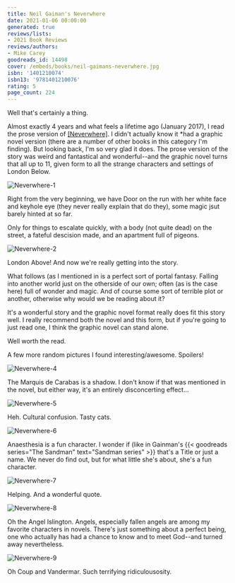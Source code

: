 ```yaml
---
title: Neil Gaiman's Neverwhere
date: 2021-01-06 00:00:00
generated: true
reviews/lists:
- 2021 Book Reviews
reviews/authors:
- Mike Carey
goodreads_id: 14498
cover: /embeds/books/neil-gaimans-neverwhere.jpg
isbn: '1401210074'
isbn13: '9781401210076'
rating: 5
page_count: 224
---
```

Well that's certainly a thing.  

Almost exactly 4 years and what feels a lifetime ago (January 2017), I read the prose version of [[Neverwhere]](). I didn't actually know it *had a graphic novel version (there are a number of other books in this category I'm finding). But looking back, I'm so very glad it does. The prose version of the story was weird and fantastical and wonderful--and the graphic novel turns that all up to 11, given form to all the strange characters and settings of London Below.  

<!--more-->

![Neverwhere-1](/embeds/books/attachments/neverwhere-1.jpg)  

Right from the very beginning, we have Door on the run with her white face and keyhole eye (they never really explain that do they), some magic jsut barely hinted at so far.  

Only for things to escalate quickly, with a body (not quite dead) on the street, a fateful descision made, and an apartment full of pigeons.  

![Neverwhere-2](/embeds/books/attachments/neverwhere-2.jpg)  

London Above! And now we're really getting into the story.  

What follows (as I mentioned in  is a perfect sort of portal fantasy. Falling into another world just on the otherside of our own; often (as is the case here) full of wonder and magic. And of course some sort of terrible plot or another, otherwise why would we be reading about it?  

It's a wonderful story and the graphic novel format really does fit this story well. I really recommend both the novel and this form, but if you're going to just read one, I think the graphic novel can stand alone.  

Well worth the read.  

A few more random pictures I found interesting/awesome. Spoilers!  

![Neverwhere-4](/embeds/books/attachments/neverwhere-4.jpg)  

The Marquis de Carabas is a shadow. I don't know if that was mentioned in the novel, but either way, it's an entirely disconcerting effect...  

![Neverwhere-5](/embeds/books/attachments/neverwhere-5.jpg)  

Heh. Cultural confusion. Tasty cats.  

![Neverwhere-6](/embeds/books/attachments/neverwhere-6.jpg)  

Anaesthesia is a fun character. I wonder if (like in Gainman's {{< goodreads series="The Sandman" text="Sandman series" >}} that's a Title or just a name. We never do find out, but for what little she's about, she's a fun character.  

![Neverwhere-7](/embeds/books/attachments/neverwhere-7.jpg)  

Helping. And a wonderful quote.  

![Neverwhere-8](/embeds/books/attachments/neverwhere-8.jpg)  

Oh the Angel Islington. Angels, especially fallen angels are among my favorite characters in novels. There's just something about a perfect being, one who actually has had a chance to know and to meet God--and turned away nevertheless.  

![Neverwhere-9](/embeds/books/attachments/neverwhere-9.jpg)  

Oh Coup and Vandermar. Such terrifying ridiculousosity.